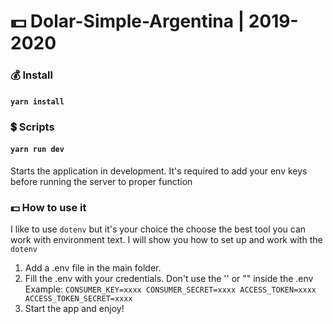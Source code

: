 # 💵 Dolar-Simple-Argentina | 2019-2020

### 💰 Install

#### `yarn install`

### 💲 Scripts

#### `yarn run dev`

Starts the application in development.
It's required to add your env keys before running the server to proper function

### 💵 How to use it

I like to use `dotenv` but it's your choice the choose the best tool you can work with
environment text. I will show you how to set up and work with the `dotenv`

1. Add a .env file in the main folder.
2. Fill the .env with your credentials. Don't use the '' or "" inside the .env
   Example:
   `CONSUMER_KEY=xxxx CONSUMER_SECRET=xxxx ACCESS_TOKEN=xxxx ACCESS_TOKEN_SECRET=xxxx`
3. Start the app and enjoy!
